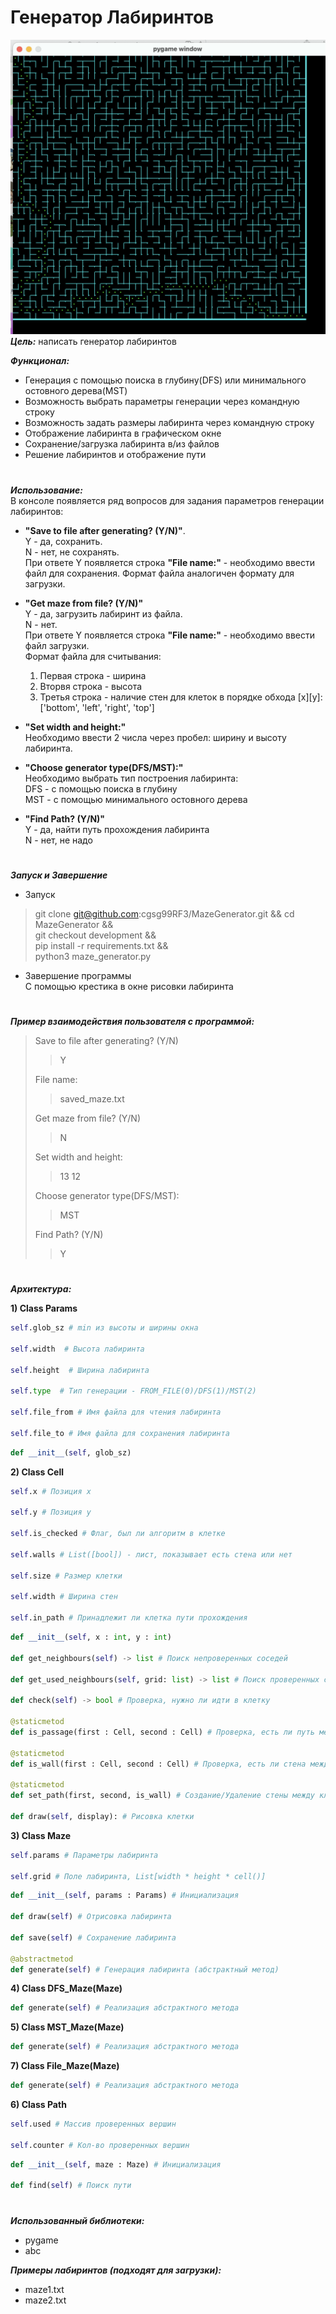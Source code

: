 # Генератор Лабиринтов
![maze_exmp](maze_example.png)
***Цель:*** написать генератор лабиринтов

***Функционал:***  
 - Генерация с помощью поиска в глубину(DFS) или минимального остовного дерева(MST) 
 - Возможность выбрать параметры генерации через командную строку
 - Возможность задать размеры лабиринта через командную строку 
 - Отображение лабиринта в графическом окне
 - Сохранение/загрузка лабиринта в/из файлов 
 - Решение лабиринтов и отображение пути
  #
***Использование:***  
В консоле появляется ряд вопросов для задания параметров генерации лабиринтов:
 - **"Save to file after generating? (Y/N)"**.   
Y - да, сохранить.   
N - нет, не сохранять.  
При ответе Y появляется строка **"File name:"** - необходимо ввести файл для сохранения.
Формат файла аналогичен формату для загрузки.


 - **"Get maze from file? (Y/N)"**  
Y - да, загрузить лабиринт из файла.  
N - нет.   
При ответе Y появляется строка **"File name:"** - необходимо ввести файл загрузки.  
Формат файла для считывания: 
      1) Первая строка - ширина
      2) Вторвя строка - высота
      3) Третья строка - наличие стен для клеток в порядке обхода [x][y]:   
   ['bottom', 'left', 'right', 'top']    
   

 - **"Set width and height:"**  
Необходимо ввести 2 числа через пробел: ширину и высоту лабиринта.


- **"Choose generator type(DFS/MST):"**  
Необходимо выбрать тип построения лабиринта:  
DFS - с помощью поиска в глубину  
MST - с помощью минимального остовного дерева 


- **"Find Path? (Y/N)"**  
Y - да, найти путь прохождения лабиринта  
N - нет, не надо

#
***Запуск и Завершение***  
- Запуск
> git clone git@github.com:cgsg99RF3/MazeGenerator.git &&
> cd MazeGenerator &&   
> git checkout development &&  
> pip install -r requirements.txt &&  
> python3 maze_generator.py 

- Завершение программы  
C помощью крестика в окне рисовки лабиринта

#
***Пример взаимодействия пользователя с программой:*** 
>Save to file after generating? (Y/N)  
>>Y
> 
> File name:  
>> saved_maze.txt  
> 
> Get maze from file? (Y/N)   
>> N
> 
> Set width and height:  
>>13 12   
>
> Choose generator type(DFS/MST):  
>> MST   
>
> Find Path? (Y/N)  
>> Y  

#
***Архитектура:***

**1) Class Params** 
```python
self.glob_sz # min из высоты и ширины окна

self.width  # Высота лабиринта

self.height  # Ширина лабиринта

self.type  # Тип генерации - FROM_FILE(0)/DFS(1)/MST(2) 

self.file_from # Имя файла для чтения лабиринта

self.file_to # Имя файла для сохранения лабиринта
```
```python
def __init__(self, glob_sz)  
```  

**2) Class Cell**
```python
self.x # Позиция x

self.y # Позиция y

self.is_checked # Флаг, был ли алгоритм в клетке 

self.walls # List([bool]) - лист, показывает есть стена или нет

self.size # Размер клетки

self.width # Ширина стен

self.in_path # Принадлежит ли клетка пути прохождения
```
```python
def __init__(self, x : int, y : int)

def get_neighbours(self) -> list # Поиск непроверенных соседей

def get_used_neighbours(self, grid: list) -> list # Поиск проверенных соседей
    
def check(self) -> bool # Проверка, нужно ли идти в клетку

@staticmetod
def is_passage(first : Cell, second : Cell) # Проверка, есть ли путь между клетками

@staticmetod
def is_wall(first : Cell, second : Cell) # Проверка, есть ли стена между клетками

@staticmetod
def set_path(first, second, is_wall) # Создание/Удаление стены между клетками

def draw(self, display): # Рисовка клетки
```
**3) Class Maze**
```python
self.params # Параметры лабиринта

self.grid # Поле лабиринта, List[width * height * cell()]
```
```python
def __init__(self, params : Params) # Инициализация

def draw(self) # Отрисовка лабиринта

def save(self) # Сохранение лабиринта
    
@abstractmetod
def generate(self) # Генерация лабиринта (абстрактный метод)
```
**4) Class DFS_Maze(Maze)**
```python
def generate(self) # Реализация абстрактного метода
```
**5) Class MST_Maze(Maze)**
```python
def generate(self) # Реализация абстрактного метода
```
**7) Class File_Maze(Maze)**
```python
def generate(self) # Реализация абстрактного метода
```
**6) Class Path**
```python
self.used # Массив проверенных вершин

self.counter # Кол-во проверенных вершин
```
```python
def __init__(self, maze : Maze) # Инициализация

def find(self) # Поиск пути
```
#
***Использованный библиотеки:***  
- pygame
- abc


***Примеры лабиринтов (подходят для загрузки):***
- maze1.txt
- maze2.txt 